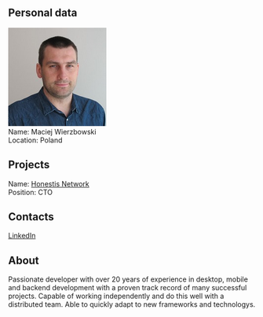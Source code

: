 ## Personal data
![maciej wierzbowski photo](photo/maciej_wierzbowski.jpg)  
Name:   Maciej Wierzbowski  
Location: Poland  
## Projects 
Name: [Honestis Network](../projects/honestis_network.md)  
Position: CTO   
## Contacts
[LinkedIn](https://www.linkedin.com/in/mwierzbowski/)      
## About
Passionate developer with over 20 years of experience in desktop, mobile and backend development with a proven track record of many successful projects. Capable of working independently and do this well with a distributed team. Able to quickly adapt to new frameworks and technologys.
